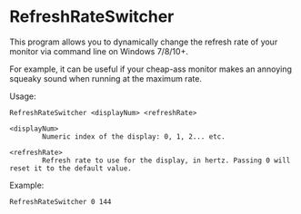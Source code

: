 RefreshRateSwitcher
===================

This program allows you to dynamically change the refresh rate of your monitor via command line on Windows 7/8/10+.

For example, it can be useful if your cheap-ass monitor makes an annoying squeaky sound when running at the maximum rate.

Usage:

```
RefreshRateSwitcher <displayNum> <refreshRate>

<displayNum>
        Numeric index of the display: 0, 1, 2... etc.

<refreshRate>
        Refresh rate to use for the display, in hertz. Passing 0 will reset it to the default value.
```

Example:

```
RefreshRateSwitcher 0 144
```
